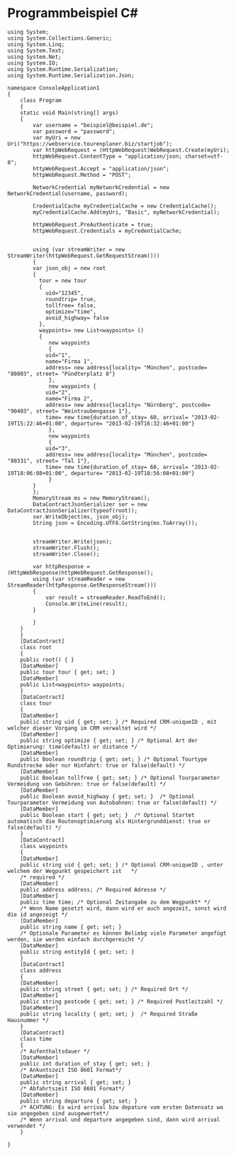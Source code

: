 # Programmbeispiel C#

	using System;
	using System.Collections.Generic;
	using System.Linq;
	using System.Text;
	using System.Net;
	using System.IO;
	using System.Runtime.Serialization;
	using System.Runtime.Serialization.Json;

	namespace ConsoleApplication1
	{
	    class Program
	    {
		static void Main(string[] args)
		{
		    var username = "beispiel@beispiel.de";
		    var password = "password";
		    var myUri = new Uri("https://webservice.tourenplaner.biz/startjob");
		    var httpWebRequest = (HttpWebRequest)WebRequest.Create(myUri);
		    httpWebRequest.ContentType = "application/json; charset=utf-8";
		    httpWebRequest.Accept = "application/json";
		    httpWebRequest.Method = "POST";

		    NetworkCredential myNetworkCredential = new NetworkCredential(username, password);

		    CredentialCache myCredentialCache = new CredentialCache();
		    myCredentialCache.Add(myUri, "Basic", myNetworkCredential);

		    httpWebRequest.PreAuthenticate = true;
		    httpWebRequest.Credentials = myCredentialCache;


		    using (var streamWriter = new StreamWriter(httpWebRequest.GetRequestStream()))
		    {
			var json_obj = new root
			{
			  tour = new tour
			  {
			    uid="12345",
			    roundtrip= true,
			    tollfree= false,
			    optimize="time",
			    avoid_highway= false
			  },
			  waypoints= new List<waypoints> ()
			  {
			     new waypoints
			     {
				uid="1",
				name="Firma 1",
				address= new address{locality= "München", postcode= "80803", street= "Pündterplatz 8"}
			     },
			     new waypoints {
				uid="2",
				name="Firma 2",
				address= new address{locality= "Nürnberg", postcode= "90403", street= "Weintraubengasse 1"},
				time= new time{duration_of_stay= 60, arrival= "2013-02-19T15:22:46+01:00", departure= "2013-02-19T16:32:46+01:00"}
			     },
			     new waypoints
			     {
				uid="3",
				address= new address{locality= "München", postcode= "80331", street= "Tal 1"},
				time= new time{duration_of_stay= 60, arrival= "2013-02-19T18:06:08+01:00", departure= "2013-02-19T18:56:08+01:00"}
			     }
			}
			};
			MemoryStream ms = new MemoryStream();
			DataContractJsonSerializer ser = new DataContractJsonSerializer(typeof(root));
			ser.WriteObject(ms, json_obj);
			String json = Encoding.UTF8.GetString(ms.ToArray());


			streamWriter.Write(json);
			streamWriter.Flush();
			streamWriter.Close();

			var httpResponse = (HttpWebResponse)httpWebRequest.GetResponse();
			using (var streamReader = new StreamReader(httpResponse.GetResponseStream()))
			{
			    var result = streamReader.ReadToEnd();
			    Console.WriteLine(result);
			}

		    }
		}
	    }
	    [DataContract]
	    class root
	    {
		public root() { }
		[DataMember]
		public tour tour { get; set; }
		[DataMember]
		public List<waypoints> waypoints;
	    }
	    [DataContract]
	    class tour 
	    {
		[DataMember]
		public string uid { get; set; } /* Required CRM-uniqueID , mit welcher dieser Vorgang im CRM verwaltet wird */
		[DataMember]
		public string optimize { get; set; } /* Optional Art der Optimierung: time(default) or distance */
		[DataMember]
		public Boolean roundtrip { get; set; } /* Optional Tourtype Rundstrecke oder nur Hinfahrt: true or false(default) */
		[DataMember]
		public Boolean tollfree { get; set; } /* Optional Tourparameter Vermeidung von Gebühren: true or false(default) */
		[DataMember]
		public Boolean avoid_highway { get; set; }  /* Optional Tourparameter Vermeidung von Autobahnen: true or false(default) */
		[DataMember]
		public Boolean start { get; set; }  /* Optional Startet automatisch die Routenoptimierung als Hintergrunddienst: true or false(default) */
	    }
	    [DataContract]
	    class waypoints 
	    {
		[DataMember]
		public string uid { get; set; } /* Optional CRM-uniqueID , unter welchem der Wegpunkt gespeichert ist 	*/
		/* required */
		[DataMember]
		public address address; /* Required Adresse */
		[DataMember]
		public time time; /* Optional Zeitangabe zu dem Wegpunkt* */
		/* Wenn Name gesetzt wird, dann wird er auch angezeit, sonst wird die id angezeigt */
		[DataMember]
		public string name { get; set; }
		/* Optionale Parameter es können Beliebg viele Parameter angefügt werden, sie werden einfach durchgereicht */
		[DataMember]
		public string entityId { get; set; }
	    }
	    [DataContract]
	    class address
	    {
		[DataMember]
		public string street { get; set; } /* Required Ort */
		[DataMember]
		public string postcode { get; set; } /* Required Postleitzahl */
		[DataMember]
		public string locality { get; set; }  /* Required Straße Hausnummer */
	    }
	    [DataContract]
	    class time
	    {
		/* Aufenthaltsdauer */
		[DataMember]
		public int duration_of_stay { get; set; }
		/* Ankuntszeit ISO 8601 Format*/
		[DataMember]
		public string arrival { get; set; }
		/* Abfahrtszeit ISO 8601 Format*/
		[DataMember]
		public string departure { get; set; }  
		/* ACHTUNG: Es wird arrival bzw depature vom ersten Datensatz wo sie angegeben sind ausgewertet*/
		/* Wenn arrival und departure angegeben sind, dann wird arrival verwendet */
	    }

	}
